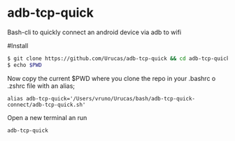 # adb-tcp-quick
Bash-cli to quickly connect an android device via adb to wifi

#Install
```bash
$ git clone https://github.com/Urucas/adb-tcp-quick && cd adb-tcp-quick
$ echo $PWD
```
Now copy the current $PWD where you clone the repo in your .bashrc o .zshrc file with an alias;
```text
alias adb-tcp-quick='/Users/vruno/Urucas/bash/adb-tcp-quick-connect/adb-tcp-quick.sh'
```
Open a new terminal an run
```bash
adb-tcp-quick
```

